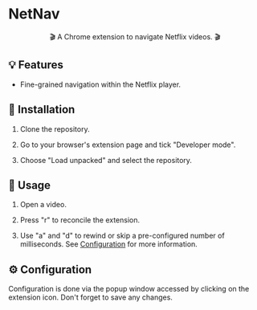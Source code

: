# NetNav

<p align="center">
🎬 A Chrome extension to navigate Netflix videos. 🎬
</p>

## 💡 Features

- Fine-grained navigation within the Netflix player.

## 🔌 Installation

1. Clone the repository.

2. Go to your browser's extension page and tick "Developer mode".

3. Choose "Load unpacked" and select the repository.

## 🚀 Usage

1. Open a video.

2. Press "r" to reconcile the extension.

3. Use "a" and "d" to rewind or skip a pre-configured number of milliseconds. See [Configuration](https://github.com/inkognitobo/net-nav?tab=readme-ov-file#%EF%B8%8F-configuration) for more information.

## ⚙️ Configuration

Configuration is done via the popup window accessed by clicking on the extension icon.
Don't forget to save any changes.
